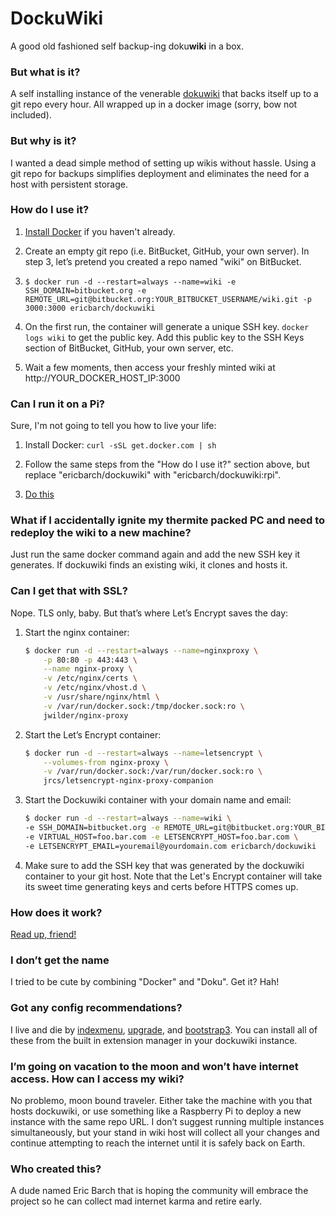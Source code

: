 # DockuWiki
A good old fashioned self backup-ing doku**wiki** in a box.


### But what is it?
A self installing instance of the venerable [dokuwiki](https://dokuwiki.org) that backs itself up to a git repo every hour. All wrapped up in a docker image (sorry, bow not included).


### But why is it?
I wanted a dead simple method of setting up wikis without hassle. Using a git repo for backups simplifies deployment and eliminates the need for a host with persistent storage.


### How do I use it?
1. [Install Docker](https://docs.docker.com/engine/installation/) if you haven't already.


2. Create an empty git repo (i.e. BitBucket, GitHub, your own server). In step 3, let’s pretend you created a repo named "wiki" on BitBucket.


3. ```$ docker run -d --restart=always --name=wiki -e SSH_DOMAIN=bitbucket.org -e REMOTE_URL=git@bitbucket.org:YOUR_BITBUCKET_USERNAME/wiki.git -p 3000:3000 ericbarch/dockuwiki```


4. On the first run, the container will generate a unique SSH key. ```docker logs wiki``` to get the public key. Add this public key to the SSH Keys section of BitBucket, GitHub, your own server, etc.


5. Wait a few moments, then access your freshly minted wiki at http://YOUR_DOCKER_HOST_IP:3000


### Can I run it on a Pi?
Sure, I'm not going to tell you how to live your life:

1. Install Docker: ```curl -sSL get.docker.com | sh```

2. Follow the same steps from the "How do I use it?" section above, but replace "ericbarch/dockuwiki" with "ericbarch/dockuwiki:rpi".

3. [Do this](https://i.imgur.com/893Smv1.gif)


### What if I accidentally ignite my thermite packed PC and need to redeploy the wiki to a new machine?
Just run the same docker command again and add the new SSH key it generates. If dockuwiki finds an existing wiki, it clones and hosts it.


### Can I get that with SSL?
Nope. TLS only, baby. But that’s where Let’s Encrypt saves the day:

1. Start the nginx container:
    ```bash
    $ docker run -d --restart=always --name=nginxproxy \
        -p 80:80 -p 443:443 \
        --name nginx-proxy \
        -v /etc/nginx/certs \
        -v /etc/nginx/vhost.d \
        -v /usr/share/nginx/html \
        -v /var/run/docker.sock:/tmp/docker.sock:ro \
        jwilder/nginx-proxy
    ```

2. Start the Let’s Encrypt container:
    ```bash
    $ docker run -d --restart=always --name=letsencrypt \
        --volumes-from nginx-proxy \
        -v /var/run/docker.sock:/var/run/docker.sock:ro \
        jrcs/letsencrypt-nginx-proxy-companion
    ```

3. Start the Dockuwiki container with your domain name and email:
    ```bash
    $ docker run -d --restart=always --name=wiki \
    -e SSH_DOMAIN=bitbucket.org -e REMOTE_URL=git@bitbucket.org:YOUR_BITBUCKET_USERNAME/wiki.git \
    -e VIRTUAL_HOST=foo.bar.com -e LETSENCRYPT_HOST=foo.bar.com \
    -e LETSENCRYPT_EMAIL=youremail@yourdomain.com ericbarch/dockuwiki
    ```

4. Make sure to add the SSH key that was generated by the dockuwiki container to your git host. Note that the Let's Encrypt container will take its sweet time generating keys and certs before HTTPS comes up.


### How does it work?
[Read up, friend!](https://tmblr.co/Z_xe3t2FQwujf)


### I don’t get the name
I tried to be cute by combining "Docker" and "Doku". Get it? Hah!


### Got any config recommendations?
I live and die by [indexmenu](https://www.dokuwiki.org/plugin:indexmenu), [upgrade](https://www.dokuwiki.org/plugin:upgrade), and [bootstrap3](https://www.dokuwiki.org/template:bootstrap3). You can install all of these from the built in extension manager in your dockuwiki instance.


### I’m going on vacation to the moon and won’t have internet access. How can I access my wiki?
No problemo, moon bound traveler. Either take the machine with you that hosts dockuwiki, or use something like a Raspberry Pi to deploy a new instance with the same repo URL. I don’t suggest running multiple instances simultaneously, but your stand in wiki host will collect all your changes and continue attempting to reach the internet until it is safely back on Earth.


### Who created this?
A dude named Eric Barch that is hoping the community will embrace the project so he can collect mad internet karma and retire early.
